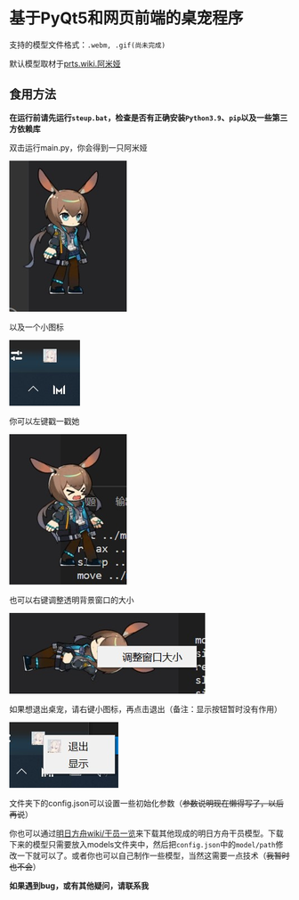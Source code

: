 # 基于PyQt5和网页前端的桌宠程序

支持的模型文件格式：`.webm, .gif(尚未完成)`

默认模型取材于[prts.wiki.阿米娅](https://prts.wiki/w/%E9%98%BF%E7%B1%B3%E5%A8%85)

## 食用方法

**在运行前请先运行`steup.bat`，检查是否有正确安装`Python3.9`、`pip`以及一些第三方依赖库**

双击运行main.py，你会得到一只阿米娅

![阿米娅](./instructions/amiya.jpg)

以及一个小图标

![小图标](./instructions/icon.jpg)

你可以左键戳一戳她

![戳一戳](./instructions/tap.jpg)

也可以右键调整透明背景窗口的大小

![调整窗口大小](./instructions/resize_window.jpg)

如果想退出桌宠，请右键小图标，再点击退出（备注：显示按钮暂时没有作用）

![退出](./instructions/exit.jpg)

文件夹下的config.json可以设置一些初始化参数（~~参数说明现在懒得写了，以后再说~~）

你也可以通过[明日方舟wiki/干员一览](https://prts.wiki/w/%E5%B9%B2%E5%91%98%E4%B8%80%E8%A7%88)来下载其他现成的明日方舟干员模型。下载下来的模型只需要放入models文件夹中，然后把`config.json`中的`model/path`修改一下就可以了。或者你也可以自己制作一些模型，当然这需要一点技术（~~我暂时也不会~~）

**如果遇到bug，或有其他疑问，请联系我**
